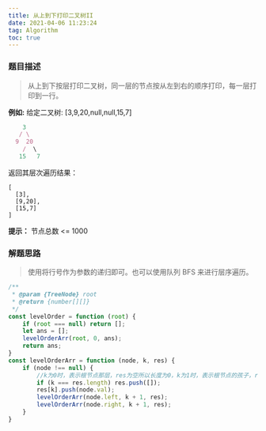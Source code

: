 ```yaml
---
title: 从上到下打印二叉树II
date: 2021-04-06 11:23:24
tag: Algorithm
toc: true
---
```


### 题目描述
>从上到下按层打印二叉树，同一层的节点按从左到右的顺序打印，每一层打印到一行。

**例如:**
给定二叉树: [3,9,20,null,null,15,7]
```js
    3
   / \
  9  20
    /  \
   15   7
```
返回其层次遍历结果：
```
[
  [3],
  [9,20],
  [15,7]
]
```

**提示：**
节点总数 <= 1000

### 解题思路
>使用将行号作为参数的递归即可。也可以使用队列 BFS 来进行层序遍历。

```js
/**
 * @param {TreeNode} root
 * @return {number[][]}
 */
const levelOrder = function (root) {
    if (root === null) return [];
    let ans = [];
    levelOrderArr(root, 0, ans);
    return ans;
}
const levelOrderArr = function (node, k, res) {
    if (node !== null) {
        //k为0时，表示根节点那层，res为空所以长度为0，k为1时，表示根节点的孩子，res这时有根节点在里面，长度为1，所以当k === res的长度时，表明当前层还没有创建,因此推入一个空数组
        if (k === res.length) res.push([]);
        res[k].push(node.val);
        levelOrderArr(node.left, k + 1, res);
        levelOrderArr(node.right, k + 1, res);
    }
}
```